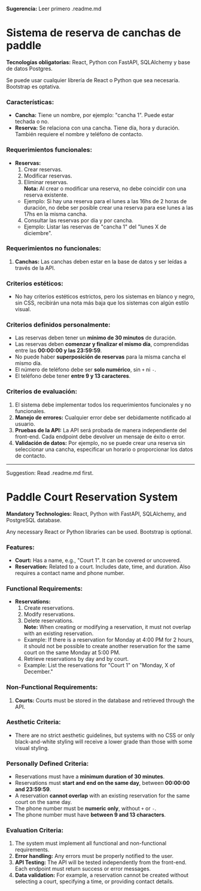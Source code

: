 **Sugerencia:** Leer primero .readme.md

# Sistema de reserva de canchas de paddle

**Tecnologías obligatorias:** React, Python con FastAPI, SQLAlchemy y base de datos Postgres.  

Se puede usar cualquier librería de React o Python que sea necesaria. Bootstrap es optativa.  

### **Características:**

- **Cancha:** Tiene un nombre, por ejemplo: "cancha 1". Puede estar techada o no.  
- **Reserva:** Se relaciona con una cancha. Tiene día, hora y duración. También requiere el nombre y teléfono de contacto.  

### **Requerimientos funcionales:**

- **Reservas:**  
  1. Crear reservas.  
  2. Modificar reservas.  
  3. Eliminar reservas.  
  **Nota:** Al crear o modificar una reserva, no debe coincidir con una reserva existente.  
    - Ejemplo: Si hay una reserva para el lunes a las 16hs de 2 horas de duración, no debe ser posible crear una reserva para ese lunes a las 17hs en la misma cancha.  
  4. Consultar las reservas por día y por cancha.  
    - Ejemplo: Listar las reservas de "cancha 1" del "lunes X de diciembre".  

### **Requerimientos no funcionales:**

1. **Canchas:** Las canchas deben estar en la base de datos y ser leídas a través de la API.  

### **Criterios estéticos:**

- No hay criterios estéticos estrictos, pero los sistemas en blanco y negro, sin CSS, recibirán una nota más baja que los sistemas con algún estilo visual.  

### **Criterios definidos personalmente:**

- Las reservas deben tener un **mínimo de 30 minutos** de duración.  
- Las reservas deben **comenzar y finalizar el mismo día**, comprendidas entre las **00:00:00 y las 23:59:59**.  
- No puede haber **superposición de reservas** para la misma cancha el mismo día.  
- El número de teléfono debe ser **solo numérico**, sin `+` ni `-`.  
- El teléfono debe tener **entre 9 y 13 caracteres**.  

### **Criterios de evaluación:**

1. El sistema debe implementar todos los requerimientos funcionales y no funcionales.  
2. **Manejo de errores:** Cualquier error debe ser debidamente notificado al usuario.  
3. **Pruebas de la API:** La API será probada de manera independiente del front-end. Cada endpoint debe devolver un mensaje de éxito o error.  
4. **Validación de datos:** Por ejemplo, no se puede crear una reserva sin seleccionar una cancha, especificar un horario o proporcionar los datos de contacto.  



--------------------------------------------------------------------------------------------------------------------------------------------------------------------------------
Suggestion: Read .readme.md first.

# Paddle Court Reservation System

**Mandatory Technologies:** React, Python with FastAPI, SQLAlchemy, and PostgreSQL database.  

Any necessary React or Python libraries can be used. Bootstrap is optional.  

### **Features:**  

- **Court:** Has a name, e.g., "Court 1". It can be covered or uncovered.  
- **Reservation:** Related to a court. Includes date, time, and duration. Also requires a contact name and phone number.  

### **Functional Requirements:**  

- **Reservations:**  
  1. Create reservations.  
  2. Modify reservations.  
  3. Delete reservations.  
  **Note:** When creating or modifying a reservation, it must not overlap with an existing reservation.  
    - Example: If there is a reservation for Monday at 4:00 PM for 2 hours, it should not be possible to create another reservation for the same court on the same Monday at 5:00 PM.  
  4. Retrieve reservations by day and by court.  
    - Example: List the reservations for "Court 1" on "Monday, X of December."  

### **Non-Functional Requirements:**  

1. **Courts:** Courts must be stored in the database and retrieved through the API.  

### **Aesthetic Criteria:**  

- There are no strict aesthetic guidelines, but systems with no CSS or only black-and-white styling will receive a lower grade than those with some visual styling.  

### **Personally Defined Criteria:**  

- Reservations must have a **minimum duration of 30 minutes**.  
- Reservations must **start and end on the same day**, between **00:00:00 and 23:59:59**.  
- A reservation **cannot overlap** with an existing reservation for the same court on the same day.  
- The phone number must be **numeric only**, without `+` or `-`.  
- The phone number must have **between 9 and 13 characters**.  

### **Evaluation Criteria:**  

1. The system must implement all functional and non-functional requirements.  
2. **Error handling:** Any errors must be properly notified to the user.  
3. **API Testing:** The API will be tested independently from the front-end. Each endpoint must return success or error messages.  
4. **Data validation:** For example, a reservation cannot be created without selecting a court, specifying a time, or providing contact details.  
